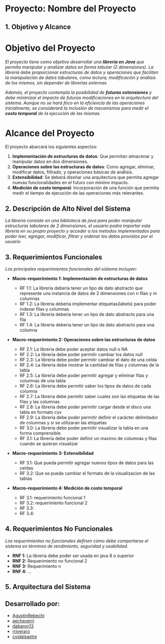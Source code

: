 # Proyecto: **Nombre del Proyecto**

## 1. Objetivo y Alcance

# Objetivo del Proyecto

_El proyecto tiene como objetivo desarrollar una **librería en Java** que permita manipular y analizar datos en forma tabular (2 dimensiones). La librería debe proporcionar estructuras de datos y operaciones que faciliten la manipulación de datos tabulares, como lectura, modificación y análisis de los mismos, sin depender de librerías externas._

_Además, el proyecto contempla la posibilidad de **futuras extensiones** y debe minimizar el impacto de futuras modificaciones en la arquitectura del sistema. Aunque no se hará foco en la eficiencia de las operaciones inicialmente, se considerará la inclusión de mecanismos para medir el **costo temporal** de la ejecución de las mismas._

# Alcance del Proyecto

El proyecto abarcará los siguientes aspectos:

1. **Implementación de estructuras de datos**: Que permitan almacenar y manipular datos en dos dimensiones.
2. **Operaciones sobre las estructuras de datos**: Como agregar, eliminar, modificar datos, filtrado, y operaciones básicas de análisis.
3. **Extensibilidad**: Se deberá diseñar una arquitectura que permita agregar nuevas funcionalidades en el futuro con mínimo impacto.
4. **Medición de costo temporal**: Incorporación de una función que permita medir el tiempo de ejecución de las operaciones más relevantes.

## 2. Descripción de Alto Nivel del Sistema

_La libreria consiste en una biblioteca de java para poder manipular estructuras tabulares de 2 dimensiones, el usuario podra importar esta libreria en su propio proyecto y acceder a los metodos implementados para poder leer, agregar, modificar, filtrar y ordenar los datos provistos por el usuario_

## 3. Requerimientos Funcionales

_Los principales requerimientos funcionales del sistema incluyen:_

- **Macro-requerimiento 1: Implementación de estructuras de datos**

  - RF 1.1: La libreria deberia tener un tipo de dato abstracto que represente una instancia de datos de 2 dimensiones con n filas y m columnas
  - RF 1.2: La libreria deberia implementar etiquetas(labels) para poder indexar filas y columnas
  - RF 1.3: La libreria deberia tener un tipo de dato abstracto para una fila
  - RF 1.4: La libreria deberia tener un tipo de dato abstracto para una columna

- **Macro-requerimiento 2: Operaciones sobre las estructuras de datos**

  - RF 2.1: La libreria debe poder aceptar datos null o NA
  - RF 2.2: La libreria debe poder permitir cambiar los datos null
  - RF 2.3: La libreria debe poder permitir cambiar el dato de una celda
  - RF 2.4: La libreria debe mostrar la cantidad de filas y columnas de la tabla
  - RF 2.5: La libreria debe poder permitir agregar y eliminar filas y columnas de una tabla
  - RF 2.6: La libreria debe permitir saber los tipos de datos de cada columna
  - RF 2.7: La libreria debe permitir saber cuales son las etiquetas de las filas y las columnas
  - RF 2.8: La libreria debe poder permitir cargar desde el disco una tabla en formato csv
  - RF 2.9: La libreria debe poder permitir definir el carácter delimitador de columnas y si se utilizaran las etiquetas
  - RF 3.0: La libreria debe poder permitir visualizar la tabla en una forma comprensible
  - RF 3.1: La libreria debe poder definir un maximo de columnas y filas cuando se quieran visualizar

- **Macro-requerimiento 3: Extensibilidad**

  - RF 3.1: Que pueda permitir agregar nuevos tipos de datos para las celdas
  - RF 3.2: Que se pueda cambiar el formato de la visualizacion de las tablas

- **Macro-requerimiento 4: Medición de costo temporal**
  - RF 3.1: requerimiento funcional 1
  - RF 3.2: requerimiento funcional 2
  - RF 3.3:
  - RF 3.4:

## 4. Requerimientos No Funcionales

_Los requerimientos no funcionales definen cómo debe comportarse el sistema en términos de rendimiento, seguridad y usabilidad._

- **RNF 1:** La libreria debe poder ser usada en java 8 o superior
- **RNF 2:** Requerimiento no funcional 2
- **RNF 3:** Requerimiento n
- **RNF 4:** ...

## 5. Arquitectura del Sistema

## Desarrollado por:

- [AgustinRebechi](https://github.com/AgustinRebechi)
- [aecheverri](https://github.com/aecheverri)
- [dabaron13](https://github.com/dabaron13)
- [rriveraro](https://github.com/rriveraro)
- [cvidalsastre](https://github.com/cvidalsastre)
